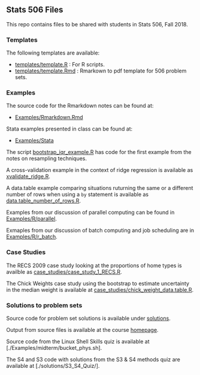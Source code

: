## Stats 506 Files

This repo contains files to be shared with students in Stats 506, Fall 2018.

### Templates

The following templates are available:
  - [templates/template.R](./templates/template.R) : For R scripts.
  - [templates/template.Rmd](./templates/template.Rmd) : Rmarkown to pdf template for 506 problem sets.

### Examples
 
The source code for the Rmarkdown notes can be found at:
  - [Examples/Rmarkdown.Rmd](./Examples/Rmarkdown.Rmd)

Stata examples presented in class can be found at:
  - [Examples/Stata](./Examples/Stata)

The script [bootstrap_iqr_example.R](Examples/R/bootstrap_iqr_example.R) has code
for the first example from the notes on resampling techniques. 

A cross-validation example in the context of ridge regression is available as 
[xvalidate_ridge.R](Examples/R/xvalidate_ridge.R).

A data.table example comparing situations ruturning the same or a different
number of rows when using a `by` statement is available as
[data.table_number_of_rows.R](Examples/R/data.table_number_of_rows.R).

Examples from our discussion of parallel computing can be found in 
[Examples/R/parallel](Examples/R/parallel/).

Exmaples from our discussion of batch computing and job scheduling are in
[Examples/R/r_batch](Examples/R/r_batch).


### Case Studies

The RECS 2009 case study looking at the proportions of home types is availble as 
[case_studies/case_study_1_RECS.R](./case_studies/case_study_1_RECS.R).

The Chick Weights case study using the bootstrap to estimate uncertainty in the 
median weight is available at 
[case_studies/chick_weight_data.table.R](case_studies/chick_weight_data.table.R).


### Solutions to problem sets

Source code for problem set solutions is available under [solutions](./solutions).

Output from source files is available at the course [homepage](https://jbhender.github.io/Stats506/F18).

Source code from the Linux Shell Skills quiz is available at [./Examples/midterm/bucket_phys.sh].

The S4 and S3 code with solutions from the S3 & S4 methods quiz are available at [./solutions/S3_S4_Quiz/].

